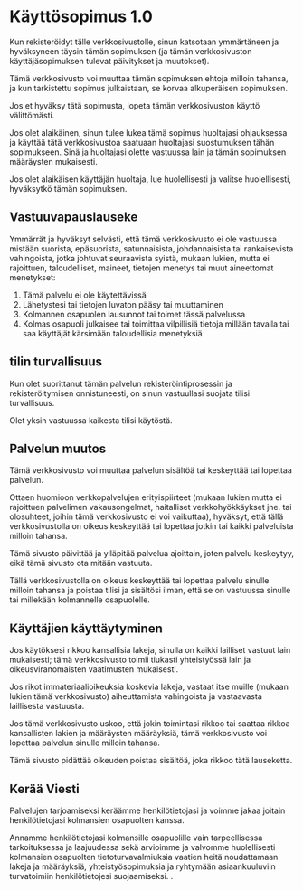 # Käyttösopimus 1.0

Kun rekisteröidyt tälle verkkosivustolle, sinun katsotaan ymmärtäneen ja hyväksyneen täysin tämän sopimuksen (ja tämän verkkosivuston käyttäjäsopimuksen tulevat päivitykset ja muutokset).

Tämä verkkosivusto voi muuttaa tämän sopimuksen ehtoja milloin tahansa, ja kun tarkistettu sopimus julkaistaan, se korvaa alkuperäisen sopimuksen.

Jos et hyväksy tätä sopimusta, lopeta tämän verkkosivuston käyttö välittömästi.

Jos olet alaikäinen, sinun tulee lukea tämä sopimus huoltajasi ohjauksessa ja käyttää tätä verkkosivustoa saatuaan huoltajasi suostumuksen tähän sopimukseen. Sinä ja huoltajasi olette vastuussa lain ja tämän sopimuksen määräysten mukaisesti.

Jos olet alaikäisen käyttäjän huoltaja, lue huolellisesti ja valitse huolellisesti, hyväksytkö tämän sopimuksen.

## Vastuuvapauslauseke

Ymmärrät ja hyväksyt selvästi, että tämä verkkosivusto ei ole vastuussa mistään suorista, epäsuorista, satunnaisista, johdannaisista tai rankaisevista vahingoista, jotka johtuvat seuraavista syistä, mukaan lukien, mutta ei rajoittuen, taloudelliset, maineet, tietojen menetys tai muut aineettomat menetykset:

1. Tämä palvelu ei ole käytettävissä
1. Lähetystesi tai tietojen luvaton pääsy tai muuttaminen
1. Kolmannen osapuolen lausunnot tai toimet tässä palvelussa
1. Kolmas osapuoli julkaisee tai toimittaa vilpillisiä tietoja millään tavalla tai saa käyttäjät kärsimään taloudellisia menetyksiä

## tilin turvallisuus

Kun olet suorittanut tämän palvelun rekisteröintiprosessin ja rekisteröitymisen onnistuneesti, on sinun vastuullasi suojata tilisi turvallisuus.

Olet yksin vastuussa kaikesta tilisi käytöstä.

## Palvelun muutos

Tämä verkkosivusto voi muuttaa palvelun sisältöä tai keskeyttää tai lopettaa palvelun.

Ottaen huomioon verkkopalvelujen erityispiirteet (mukaan lukien mutta ei rajoittuen palvelimen vakausongelmat, haitalliset verkkohyökkäykset jne. tai olosuhteet, joihin tämä verkkosivusto ei voi vaikuttaa), hyväksyt, että tällä verkkosivustolla on oikeus keskeyttää tai lopettaa jotkin tai kaikki palveluista milloin tahansa.

Tämä sivusto päivittää ja ylläpitää palvelua ajoittain, joten palvelu keskeytyy, eikä tämä sivusto ota mitään vastuuta.

Tällä verkkosivustolla on oikeus keskeyttää tai lopettaa palvelu sinulle milloin tahansa ja poistaa tilisi ja sisältösi ilman, että se on vastuussa sinulle tai millekään kolmannelle osapuolelle.

## Käyttäjien käyttäytyminen

Jos käytöksesi rikkoo kansallisia lakeja, sinulla on kaikki lailliset vastuut lain mukaisesti; tämä verkkosivusto toimii tiukasti yhteistyössä lain ja oikeusviranomaisten vaatimusten mukaisesti.

Jos rikot immateriaalioikeuksia koskevia lakeja, vastaat itse muille (mukaan lukien tämä verkkosivusto) aiheuttamista vahingoista ja vastaavasta laillisesta vastuusta.

Jos tämä verkkosivusto uskoo, että jokin toimintasi rikkoo tai saattaa rikkoa kansallisten lakien ja määräysten määräyksiä, tämä verkkosivusto voi lopettaa palvelun sinulle milloin tahansa.

Tämä sivusto pidättää oikeuden poistaa sisältöä, joka rikkoo tätä lauseketta.

## Kerää Viesti

Palvelujen tarjoamiseksi keräämme henkilötietojasi ja voimme jakaa joitain henkilötietojasi kolmansien osapuolten kanssa.

Annamme henkilötietojasi kolmansille osapuolille vain tarpeellisessa tarkoituksessa ja laajuudessa sekä arvioimme ja valvomme huolellisesti kolmansien osapuolten tietoturvavalmiuksia vaatien heitä noudattamaan lakeja ja määräyksiä, yhteistyösopimuksia ja ryhtymään asiaankuuluviin turvatoimiin henkilötietojesi suojaamiseksi. .
